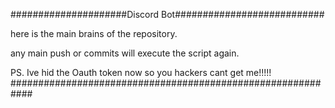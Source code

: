 #####################Discord Bot###########################

here is the main brains of the repository.

any main push or commits will execute the script again.

PS. Ive hid the Oauth token now so you hackers cant get me!!!!!
############################################################
